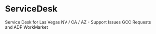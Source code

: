 # ServiceDesk
Service Desk for Las Vegas NV / CA / AZ - Support Issues GCC Requests and ADP WorkMarket
